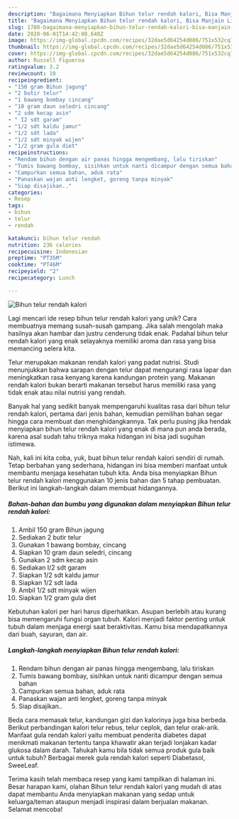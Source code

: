 ```yaml
---
description: "Bagaimana Menyiapkan Bihun telur rendah kalori, Bisa Manjain Lidah"
title: "Bagaimana Menyiapkan Bihun telur rendah kalori, Bisa Manjain Lidah"
slug: 1780-bagaimana-menyiapkan-bihun-telur-rendah-kalori-bisa-manjain-lidah
date: 2020-06-01T14:42:08.648Z
image: https://img-global.cpcdn.com/recipes/32dae5d64254d086/751x532cq70/bihun-telur-rendah-kalori-foto-resep-utama.jpg
thumbnail: https://img-global.cpcdn.com/recipes/32dae5d64254d086/751x532cq70/bihun-telur-rendah-kalori-foto-resep-utama.jpg
cover: https://img-global.cpcdn.com/recipes/32dae5d64254d086/751x532cq70/bihun-telur-rendah-kalori-foto-resep-utama.jpg
author: Russell Figueroa
ratingvalue: 3.2
reviewcount: 10
recipeingredient:
- "150 gram Bihun jagung"
- "2 butir telur"
- "1 bawang bombay cincang"
- "10 gram daun seledri cincang"
- "2 sdm kecap asin"
- " I2 sdt garam"
- "1/2 sdt kaldu jamur"
- "1/2 sdt lada"
- "1/2 sdt minyak wijen"
- "1/2 gram gula diet"
recipeinstructions:
- "Rendam bihun dengan air panas hingga mengembang, lalu tiriskan"
- "Tumis bawang bombay, sisihkan untuk nanti dicampur dengan semua bahan"
- "Campurkan semua bahan, aduk rata"
- "Panaskan wajan anti lengket, goreng tanpa minyak"
- "Siap disajikan.."
categories:
- Resep
tags:
- bihun
- telur
- rendah

katakunci: bihun telur rendah 
nutrition: 236 calories
recipecuisine: Indonesian
preptime: "PT35M"
cooktime: "PT46M"
recipeyield: "2"
recipecategory: Lunch

---
```



![Bihun telur rendah kalori](https://img-global.cpcdn.com/recipes/32dae5d64254d086/751x532cq70/bihun-telur-rendah-kalori-foto-resep-utama.jpg)

Lagi mencari ide resep bihun telur rendah kalori yang unik? Cara membuatnya memang susah-susah gampang. Jika salah mengolah maka hasilnya akan hambar dan justru cenderung tidak enak. Padahal bihun telur rendah kalori yang enak selayaknya memiliki aroma dan rasa yang bisa memancing selera kita.

Telur merupakan makanan rendah kalori yang padat nutrisi. Studi menunjukkan bahwa sarapan dengan telur dapat mengurangi rasa lapar dan meningkatkan rasa kenyang karena kandungan protein yang. Makanan rendah kalori bukan berarti makanan tersebut harus memiliki rasa yang tidak enak atau nilai nutrisi yang rendah.

Banyak hal yang sedikit banyak mempengaruhi kualitas rasa dari bihun telur rendah kalori, pertama dari jenis bahan, kemudian pemilihan bahan segar hingga cara membuat dan menghidangkannya. Tak perlu pusing jika hendak menyiapkan bihun telur rendah kalori yang enak di mana pun anda berada, karena asal sudah tahu triknya maka hidangan ini bisa jadi suguhan istimewa.


Nah, kali ini kita coba, yuk, buat bihun telur rendah kalori sendiri di rumah. Tetap berbahan yang sederhana, hidangan ini bisa memberi manfaat untuk membantu menjaga kesehatan tubuh kita. Anda bisa menyiapkan Bihun telur rendah kalori menggunakan 10 jenis bahan dan 5 tahap pembuatan. Berikut ini langkah-langkah dalam membuat hidangannya.

<!--inarticleads1-->

##### Bahan-bahan dan bumbu yang digunakan dalam menyiapkan Bihun telur rendah kalori:

1. Ambil 150 gram Bihun jagung
1. Sediakan 2 butir telur
1. Gunakan 1 bawang bombay, cincang
1. Siapkan 10 gram daun seledri, cincang
1. Gunakan 2 sdm kecap asin
1. Sediakan  I/2 sdt garam
1. Siapkan 1/2 sdt kaldu jamur
1. Siapkan 1/2 sdt lada
1. Ambil 1/2 sdt minyak wijen
1. Siapkan 1/2 gram gula diet


Kebutuhan kalori per hari harus diperhatikan. Asupan berlebih atau kurang bisa memengaruhi fungsi organ tubuh. Kalori menjadi faktor penting untuk tubuh dalam menjaga energi saat beraktivitas. Kamu bisa mendapatkannya dari buah, sayuran, dan air. 

<!--inarticleads2-->

##### Langkah-langkah menyiapkan Bihun telur rendah kalori:

1. Rendam bihun dengan air panas hingga mengembang, lalu tiriskan
1. Tumis bawang bombay, sisihkan untuk nanti dicampur dengan semua bahan
1. Campurkan semua bahan, aduk rata
1. Panaskan wajan anti lengket, goreng tanpa minyak
1. Siap disajikan..


Beda cara memasak telur, kandungan gizi dan kalorinya juga bisa berbeda. Berikut perbandingan kalori telur rebus, telur ceplok, dan telur orak-arik. Manfaat gula rendah kalori yaitu membuat penderita diabetes dapat menikmati makanan tertentu tanpa khawatir akan terjadi lonjakan kadar glukosa dalam darah. Tahukah kamu bila tidak semua produk gula baik untuk tubuh? Berbagai merek gula rendah kalori seperti Diabetasol, SweeLeaf. 

Terima kasih telah membaca resep yang kami tampilkan di halaman ini. Besar harapan kami, olahan Bihun telur rendah kalori yang mudah di atas dapat membantu Anda menyiapkan makanan yang sedap untuk keluarga/teman ataupun menjadi inspirasi dalam berjualan makanan. Selamat mencoba!
